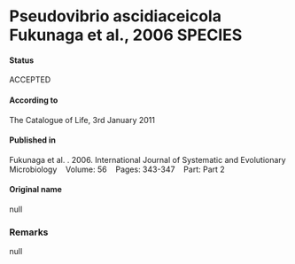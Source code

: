 Pseudovibrio ascidiaceicola Fukunaga et al., 2006 SPECIES
=======

#### Status
ACCEPTED

#### According to
The Catalogue of Life, 3rd January 2011

#### Published in
Fukunaga et al. . 2006. International Journal of Systematic and Evolutionary Microbiology    Volume: 56    Pages: 343-347    Part: Part 2

#### Original name
null

### Remarks
null